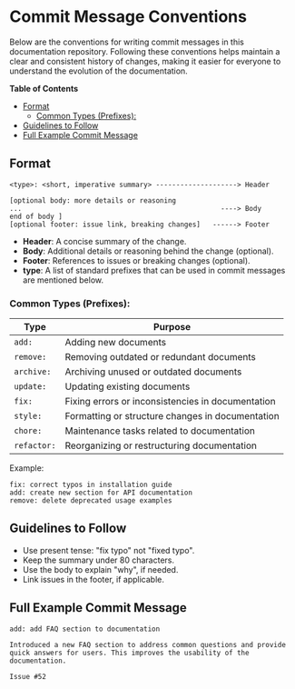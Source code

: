 # Commit Message Conventions

Below are the conventions for writing commit messages in this documentation repository. Following these conventions helps maintain a clear and consistent history of changes, making it easier for everyone to understand the evolution of the documentation.

**Table of Contents**
- [Format](#format)
  - [Common Types (Prefixes):](#common-types-prefixes)
- [Guidelines to Follow](#guidelines-to-follow)
- [Full Example Commit Message](#full-example-commit-message)

## Format

```
<type>: <short, imperative summary> --------------------> Header

[optional body: more details or reasoning
...                                                 ----> Body
end of body ]
[optional footer: issue link, breaking changes]   ------> Footer

```

- **Header**: A concise summary of the change.
- **Body**: Additional details or reasoning behind the change (optional).
- **Footer**: References to issues or breaking changes (optional).
- **type**: A list of standard prefixes that can be used in commit messages are mentioned below.
  
### Common Types (Prefixes):

| Type        | Purpose                                                 |
| ----------- | ------------------------------------------------------- |
| `add:`      | Adding new documents                   |
| `remove:`   | Removing outdated or redundant documents            |
| `archive:`   | Archiving unused or outdated documents            |
| `update:`   | Updating existing documents                 |
| `fix:`      | Fixing errors or inconsistencies in documentation       |
| `style:`    | Formatting or structure changes in documentation        |
| `chore:`    | Maintenance tasks related to documentation              |
| `refactor:` | Reorganizing or restructuring documentation             |

Example:

```
fix: correct typos in installation guide
add: create new section for API documentation
remove: delete deprecated usage examples
```

## Guidelines to Follow

- Use present tense: "fix typo" not "fixed typo".
- Keep the summary under 80 characters.
- Use the body to explain "why", if needed.
- Link issues in the footer, if applicable.

## Full Example Commit Message

```
add: add FAQ section to documentation

Introduced a new FAQ section to address common questions and provide quick answers for users. This improves the usability of the documentation.

Issue #52
```
